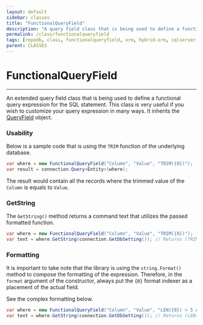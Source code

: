 ```yaml
---
layout: default
sidebar: classes
title: "FunctionalQueryField"
description: "A query field class that is being used to define a functional query expression for the SQL statement that is useful for customizations."
permalink: /class/functionalqueryfield
tags: [repodb, class, functionalqueryfield, orm, hybrid-orm, sqlserver, sqlite, mysql, postgresql]
parent: CLASSES
---
```


# FunctionalQueryField

---

An extended query field class that is being used to define a functional query expression for the SQL statement. This class is very useful if you wish to customize your query expression in many ways. It inherits the [QueryField](/class/queryfield) object.

### Usability

Below is a sample code that is using the `TRIM` function of the underlying database.

```csharp
var where = new FunctionalQueryField("Column", "Value", "TRIM({0})");
var result = connection.Query<Entity>(where);
```

The result would contain all the records where the trimmed value of the `Column` is equals to `Value`.

### GetString

The `GetString()` method returns a command text that utilizes the passed formatted function.

```csharp
var where = new FunctionalQueryField("Column", "Value", "TRIM({0})");
var text = where.GetString(connection.GetDbSetting()); // Returns (TRIM([Column]) = @Column)
```

### Formatting

It is important to take note that the library is using the `string.Format()` method to compose the formatting of the expression. Therefore, in the `format` argument of the constructor, always put the `{0}` format indexer as a placement of the actual field.

See the complex formatting below.

```csharp
var where = new FunctionalQueryField("Column", "Value", "LEN({0}) > 5 AND RIGHT({0})");
var text = where.GetString(connection.GetDbSetting()); // Returns (LEN([Column]) > 5 AND RIGHT([Column]) = @Column)
```
